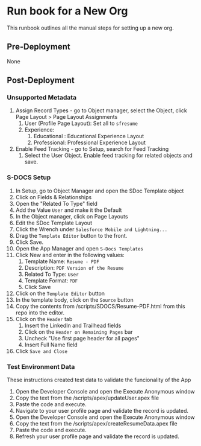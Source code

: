 # Run book for a New Org
This runbook outlines all the manual steps for setting up a new org.

## Pre-Deployment
None

## Post-Deployment
### Unsupported Metadata
1. Assign Record Types - go to Object manager, select the Object, click Page Layout > Page Layout Assignments
    1. User (Profile Page Layout): Set all to ```sfresume```
    1. Experience:
        1. Educational : Educational Experience Layout
        1. Professional: Professional Experience Layout
1. Enable Feed Tracking - go to Setup, search for Feed Tracking
    1. Select the User Object. Enable feed tracking for related objects and save.
### S-DOCS Setup
1. In Setup, go to Object Manager and open the SDoc Template object
1. Click on Fields & Relationships
1. Open the "Related To Type" field
1. Add the Value ```User``` and make it the Default
1. In the Object manager, click on Page Layouts
1. Edit the SDoc Template Layout
1. Click the Wrench under ```Salesforce Mobile and Lightning...```
1. Drag the ```Template Editor``` button to the front.
1. Click Save.
1. Open the App Manager and open ```S-Docs Templates```
1. Click New and enter in the following values:
    1. Template Name: ```Resume - PDF```
    1. Description: ```PDF Version of the Resume```
    1. Related To Type: ```User```
    1. Template Format: ```PDF```
    1. Click Save
1. Click on the ```Template Editor``` button
1. In the template body, click on the ```Source``` button
1. Copy the contents from /scripts/SDOCS/Resume-PDF.html from this repo into the editor.
1. Click on the ```Header``` tab
    1. Insert the LinkedIn and Trailhead fields
    1. Click on the ```Header on Remaining Pages``` bar
    1. Uncheck "Use first page header for all pages"
    1. Insert Full Name field
1. Click ```Save and Close```

### Test Environment Data
These instructions created test data to validate the funcionality of the App
1. Open the Developer Console and open the Execute Anonymous window
1. Copy the text from the /scripts/apex/updateUser.apex file
1. Paste the code and execute.
1. Navigate to your user profile page and validate the record is updated.
1. Open the Developer Console and open the Execute Anonymous window
1. Copy the text from the /scripts/apex/createResumeData.apex file
1. Paste the code and execute.
1. Refresh your user profile page and validate the record is updated.